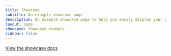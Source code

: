 ```yaml
---
title: Showcase
subtitle: An example showcase page
description: An example showcase page to help you easily display your work
layout: page
showcase: showcase_example
sidebar: false
---
```


[View the showcase docs](/bulma-clean-theme/docs/page-components/showcases/)
